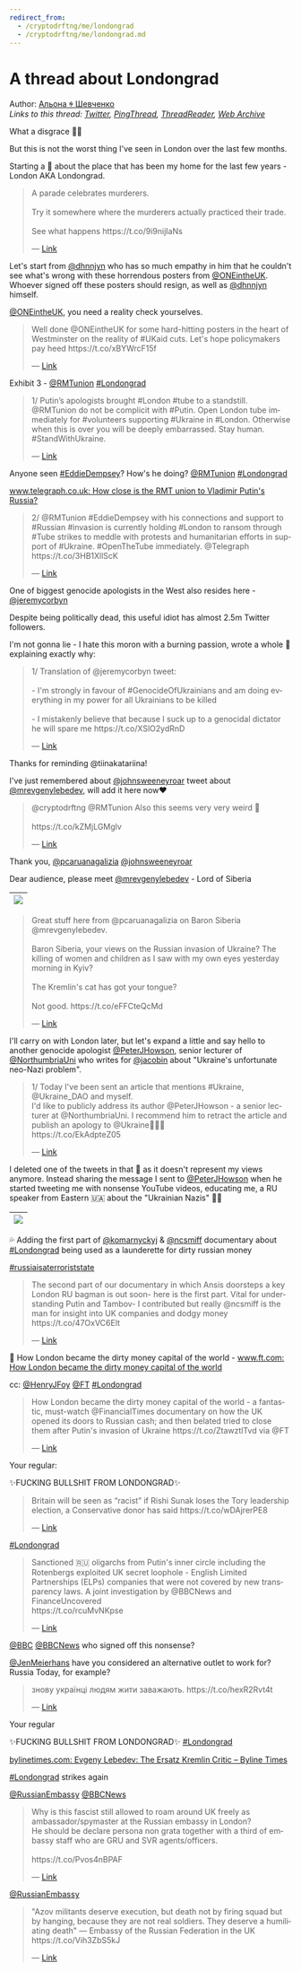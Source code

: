 ```yaml
---
redirect_from:
  - /cryptodrftng/me/londongrad
  - /cryptodrftng/me/londongrad.md
---
```

# A thread about Londongrad

Author: [Альона ꑭ Шевченко](https://twitter.com/cryptodrftng)  
*Links to this thread: [Twitter](https://twitter.com/cryptodrftng/status/1538618555196919808), [PingThread](https://pingthread.com/thread/1538618555196919808), [ThreadReader](https://threadreaderapp.com/thread/1538618555196919808.html), [Web Archive](https://web.archive.org/web/*/https://twitter.com/cryptodrftng/status/1538618555196919808)*

What a disgrace 🤦‍♀️

But this is not the worst thing I've seen in London over the last few months. 

Starting a 🧵 about the place that has been my home for the last few years - London AKA Londongrad.

<blockquote class="twitter-tweet">
    <p lang="en" dir="ltr">
    A parade celebrates murderers. <br />
    <br />
    Try it somewhere where the murderers actually practiced their trade.<br />
    <br />
    See what happens https://t.co/9i9nijIaNs<br />
    </p>
    &mdash; <a href="https://twitter.com/IlvesToomas/status/1538435949910163456">Link</a>
</blockquote>

Let's start from [@dhnnjyn](https://twitter.com/dhnnjyn) who has so much empathy in him that he couldn't see what's wrong with these horrendous posters from [@ONEintheUK](https://twitter.com/ONEintheUK). Whoever signed off these posters should resign, as well as [@dhnnjyn](https://twitter.com/dhnnjyn) himself. 

[@ONEintheUK](https://twitter.com/ONEintheUK), you need a reality check yourselves.

<blockquote class="twitter-tweet">
    <p lang="en" dir="ltr">
    Well done @ONEintheUK for some hard-hitting posters in the heart of Westminster on the reality of #UKaid cuts. Let&#39;s hope policymakers pay heed https://t.co/xBYWrcF15f<br />
    </p>
    &mdash; <a href="https://twitter.com/dhnnjyn/status/1534851470876676097">Link</a>
</blockquote>

Exhibit 3 - [@RMTunion](https://twitter.com/RMTunion) [#Londongrad](https://twitter.com/hashtag/Londongrad)

<blockquote class="twitter-tweet">
    <p lang="en" dir="ltr">
    1/ Putin’s apologists brought #London #tube to a standstill. @RMTunion do not be complicit with #Putin.  Open London tube immediately for #volunteers supporting #Ukraine in #London. Otherwise when this is over you will be deeply embarrassed. Stay human. #StandWithUkraine.<br />
    </p>
    &mdash; <a href="https://twitter.com/cryptodrftng/status/1498940102323625987">Link</a>
</blockquote>

Anyone seen [#EddieDempsey](https://twitter.com/hashtag/EddieDempsey)? How's he doing? [@RMTunion](https://twitter.com/RMTunion) [#Londongrad](https://twitter.com/hashtag/Londongrad) 

[www.telegraph.co.uk: How close is the RMT union to Vladimir Putin's Russia?](https://www.telegraph.co.uk/news/2022/03/01/enemy-underground-putin-apologists-brought-london-standstill/)

<blockquote class="twitter-tweet">
    <p lang="en" dir="ltr">
    2/ @RMTunion #EddieDempsey with his connections and support to #Russian #invasion is currently holding #London to ransom through #Tube strikes to meddle with protests and humanitarian efforts in support of #Ukraine. #OpenTheTube immediately. @Telegraph <br />
    https://t.co/3HB1XllScK<br />
    </p>
    &mdash; <a href="https://twitter.com/cryptodrftng/status/1498942581685825536">Link</a>
</blockquote>

One of biggest genocide apologists in the West also resides here - [@jeremycorbyn](https://twitter.com/jeremycorbyn) 

Despite being politically dead, this useful idiot has almost 2.5m Twitter followers. 

I'm not gonna lie - I hate this moron with a burning passion, wrote a whole 🧵explaining exactly why:

<blockquote class="twitter-tweet">
    <p lang="en" dir="ltr">
    1/ Translation of @jeremycorbyn tweet:<br />
    <br />
    - I&#39;m strongly in favour of #GenocideOfUkrainians and am doing everything in my power for all Ukrainians to be killed<br />
    <br />
    - I mistakenly believe that because I suck up to a genocidal dictator he will spare me https://t.co/XSlO2ydRnD<br />
    </p>
    &mdash; <a href="https://twitter.com/cryptodrftng/status/1526508315609636864">Link</a>
</blockquote>

Thanks for reminding @tiinakatariina! 

I've just remembered about [@johnsweeneyroar](https://twitter.com/johnsweeneyroar) tweet about [@mrevgenylebedev](https://twitter.com/mrevgenylebedev), will add it here now❤️

<blockquote class="twitter-tweet">
    <p lang="en" dir="ltr">
    @cryptodrftng @RMTunion Also this seems very very weird 🤔<br />
    <br />
    https://t.co/kZMjLGMglv<br />
    </p>
    &mdash; <a href="https://twitter.com/katariiinak/status/1538624019188031490">Link</a>
</blockquote>

Thank you, [@pcaruanagalizia](https://twitter.com/pcaruanagalizia) [@johnsweeneyroar](https://twitter.com/johnsweeneyroar) 

Dear audience, please meet [@mrevgenylebedev](https://twitter.com/mrevgenylebedev) - Lord of Siberia

| [![](/media/1570912187283308544/3_1538638759725613056.jpg)](/media/1570912187283308544/3_1538638759725613056.jpg) |
| :-: |

<blockquote class="twitter-tweet">
    <p lang="en" dir="ltr">
    Great stuff here from @pcaruanagalizia on Baron Siberia @mrevgenylebedev. <br />
    <br />
    Baron Siberia, your views on the Russian invasion of Ukraine? The killing of women and children as I saw with my own eyes yesterday morning in Kyiv? <br />
    <br />
    The Kremlin&#39;s cat has got your tongue? <br />
    <br />
    Not good. https://t.co/eFFCteQcMd<br />
    </p>
    &mdash; <a href="https://twitter.com/johnsweeneyroar/status/1499290354251673602">Link</a>
</blockquote>

I'll carry on with London later, but let's expand a little and say hello to another genocide apologist [@PeterJHowson](https://twitter.com/PeterJHowson), senior lecturer of [@NorthumbriaUni](https://twitter.com/NorthumbriaUni) who writes for [@jacobin](https://twitter.com/jacobin) about "Ukraine's unfortunate neo-Nazi problem".

<blockquote class="twitter-tweet">
    <p lang="en" dir="ltr">
    1/ Today I&#39;ve been sent an article that mentions #Ukraine, @Ukraine_DAO and myself. <br />
    I&#39;d like to publicly address its author @PeterJHowson - a senior lecturer at @NorthumbriaUni. I recommend him to retract the article and publish an apology to @Ukraine🧵🇺🇦<br />
    https://t.co/EkAdpteZ05<br />
    </p>
    &mdash; <a href="https://twitter.com/cryptodrftng/status/1505576857793671176">Link</a>
</blockquote>

I deleted one of the tweets in that 🧵 as it doesn't represent my views anymore. Instead sharing the message I sent to [@PeterJHowson](https://twitter.com/PeterJHowson) when he started tweeting me with nonsense YouTube videos, educating me, a RU speaker from Eastern 🇺🇦 about the "Ukrainian Nazis" 🤦‍♀️

| [![](/media/1570912187283308544/3_1538641303197601797.jpg)](/media/1570912187283308544/3_1538641303197601797.jpg) |
| :-: |

💦 Adding the first part of [@komarnyckyj](https://twitter.com/komarnyckyj) & [@ncsmiff](https://twitter.com/ncsmiff) documentary about [#Londongrad](https://twitter.com/hashtag/Londongrad) being used as a launderette for dirty russian money

[#russiaisaterroriststate](https://twitter.com/hashtag/russiaisaterroriststate)



<blockquote class="twitter-tweet">
    <p lang="en" dir="ltr">
    The second part of our documentary in which Ansis doorsteps a key London RU bagman is out soon- here is the first part. Vital for understanding Putin and Tambov- I contributed but really @ncsmiff is the man for insight into UK companies and dodgy money https://t.co/47OxVC6Elt<br />
    </p>
    &mdash; <a href="https://twitter.com/komarnyckyj/status/1547250026124042240">Link</a>
</blockquote>

💸 How London became the dirty money capital of the world - [www.ft.com: How London became the dirty money capital of the world](https://www.ft.com/video/d3bafb94-9dbd-4c1e-8016-8cd8331960f1)

cc: [@HenryJFoy](https://twitter.com/HenryJFoy) [@FT](https://twitter.com/FT) [#Londongrad](https://twitter.com/hashtag/Londongrad)

<blockquote class="twitter-tweet">
    <p lang="en" dir="ltr">
    How London became the dirty money capital of the world - a fantastic, must-watch @FinancialTimes documentary on how the UK opened its doors to Russian cash; and then belated tried to close them after Putin&#39;s invasion of Ukraine https://t.co/ZtawztlTvd via @FT<br />
    </p>
    &mdash; <a href="https://twitter.com/HenryJFoy/status/1517420725140865029">Link</a>
</blockquote>

Your regular: 

✨FUCKING BULLSHIT FROM LONDONGRAD✨

<blockquote class="twitter-tweet">
    <p lang="en" dir="ltr">
    Britain will be seen as “racist” if Rishi Sunak loses the Tory leadership election, a Conservative donor has said https://t.co/wDAjrerPE8<br />
    </p>
    &mdash; <a href="https://twitter.com/Telegraph/status/1552362096180219904">Link</a>
</blockquote>

[#Londongrad](https://twitter.com/hashtag/Londongrad)

<blockquote class="twitter-tweet">
    <p lang="en" dir="ltr">
    Sanctioned 🇷🇺 oligarchs from Putin&#39;s inner circle including the Rotenbergs exploited UK secret loophole - English Limited Partnerships (ELPs) companies that were not covered by new transparency laws. A joint investigation by  @BBCNews and FinanceUncovered<br />
    https://t.co/rcuMvNKpse<br />
    </p>
    &mdash; <a href="https://twitter.com/Gerashchenko_en/status/1556618119782727683">Link</a>
</blockquote>

[@BBC](https://twitter.com/BBC) [@BBCNews](https://twitter.com/BBCNews) who signed off this nonsense?

[@JenMeierhans](https://twitter.com/JenMeierhans) have you considered an alternative outlet to work for? Russia Today, for example?

<blockquote class="twitter-tweet">
    <p lang="en" dir="ltr">
    знову українці людям жити заважають. https://t.co/hexR2Rvt4t<br />
    </p>
    &mdash; <a href="https://twitter.com/olli_kahn/status/1562005577097789440">Link</a>
</blockquote>

Your regular

✨FUCKING BULLSHIT FROM LONDONGRAD✨ [#Londongrad](https://twitter.com/hashtag/Londongrad)

[bylinetimes.com: Evgeny Lebedev: The Ersatz Kremlin Critic – Byline Times](https://bylinetimes.com/2022/03/09/evgeny-lebedev-the-ersatz-kremlin-critic/)

[#Londongrad](https://twitter.com/hashtag/Londongrad) strikes again

[@RussianEmbassy](https://twitter.com/RussianEmbassy)  [@BBCNews](https://twitter.com/BBCNews)

<blockquote class="twitter-tweet">
    <p lang="en" dir="ltr">
    Why is this fascist still allowed to roam around UK freely as ambassador/spymaster at the Russian embassy in London?<br />
    He should be declare persona non grata together with a third of embassy staff who are GRU and SVR agents/officers.<br />
    <br />
    https://t.co/Pvos4nBPAF<br />
    </p>
    &mdash; <a href="https://twitter.com/oculusfiles/status/1596942463469383680">Link</a>
</blockquote>

[@RussianEmbassy](https://twitter.com/RussianEmbassy)

<blockquote class="twitter-tweet">
    <p lang="en" dir="ltr">
    &#34;Azov militants deserve execution, but death not by firing squad but by hanging, because they are not real soldiers. They deserve a humiliating death&#34; — Embassy of the Russian Federation in the UK https://t.co/Vih3ZbS5kJ<br />
    </p>
    &mdash; <a href="https://twitter.com/Lyla_lilas/status/1553362895223853058">Link</a>
</blockquote>
